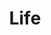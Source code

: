 ---
title: "Life"
weight: 90
links:
- title: "How to Talk about Yourself in the Best Possible Way"
  link: "https://medium.com/the-year-of-the-looking-glass/how-to-talk-about-yourself-in-the-best-possible-way-fd1eaf484748"
- title: "How to Think for Yourself"
  link: "http://paulgraham.com/think.html"
- title: "How to Write Technical Posts (so people will read them)"
  link: "https://reasonablypolymorphic.com/blog/writing-technical-posts/"
- title: "Shift Your Mindset By Saying Less of These 4 Things"
  link: "https://www.toddbrison.com/blog/shift-your-mindset-by-saying-less-of-these-4-things"
- title: "How To Understand Things"
  link: "https://nabeelqu.co/understanding"
- title: "How to Get Yourself to Do Things"
  link: "https://www.raptitude.com/2015/03/how-to-get-yourself-to-do-things/"
- title: "How to stop self-sabotaging your career"
  link: "https://www.science.org/careers/2021/08/how-stop-self-sabotaging-your-career"
---